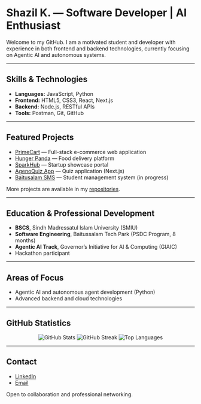 # Shazil K. — Software Developer | AI Enthusiast

Welcome to my GitHub. I am a motivated student and developer with experience in both frontend and backend technologies, currently focusing on Agentic AI and autonomous systems.

---

## Skills & Technologies

- **Languages:** JavaScript, Python
- **Frontend:** HTML5, CSS3, React, Next.js
- **Backend:** Node.js, RESTful APIs
- **Tools:** Postman, Git, GitHub

---

## Featured Projects

- [PrimeCart](https://github.com/shazilk-dev/PrimeCart) — Full-stack e-commerce web application  
- [Hunger Panda](https://github.com/shazilk-dev/hunger-panda) — Food delivery platform  
- [SparkHub](https://github.com/shazilk-dev/SparkHub) — Startup showcase portal  
- [AgenoQuiz App](https://github.com/shazilk-dev/AgenoQuiz) — Quiz application (Next.js)  
- [Baitusalam SMS](https://github.com/shazilk-dev/Baitusalam-SMS) — Student management system (in progress)  

More projects are available in my [repositories](https://github.com/shazilk-dev?tab=repositories).

---

## Education & Professional Development

- **BSCS**, Sindh Madressatul Islam University (SMIU)
- **Software Engineering**, Baitussalam Tech Park (PSDC Program, 8 months)
- **Agentic AI Track**, Governor’s Initiative for AI & Computing (GIAIC)
- Hackathon participant

---

## Areas of Focus

- Agentic AI and autonomous agent development (Python)
- Advanced backend and cloud technologies

---

## GitHub Statistics

<div align="center">

<img src="https://github-readme-stats.vercel.app/api?username=shazilk-dev&show_icons=true&theme=github_dark&hide_border=true" alt="GitHub Stats" />
<img src="https://github-readme-streak-stats.herokuapp.com/?user=shazilk-dev&theme=github-dark&hide_border=true" alt="GitHub Streak" />
<img src="https://github-readme-stats.vercel.app/api/top-langs/?username=shazilk-dev&layout=compact&theme=github_dark&hide_border=true" alt="Top Languages" />

</div>

---

## Contact

- [LinkedIn](https://www.linkedin.com/in/shazilk-dev/)
- [Email](mailto:shazilk.dev@gmail.com)

Open to collaboration and professional networking.
